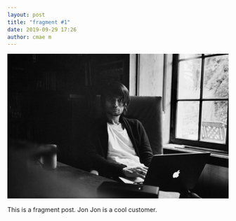 ```yaml
---
layout: post
title: "fragment #1"
date: 2019-09-29 17:26
author: cmae m
---
```


![pic of jon jon](/images/amsp20160707.jpg)

This is a fragment post. Jon Jon is a cool customer.
